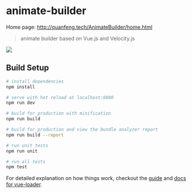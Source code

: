 # animate-builder
Home page: <http://quanfeng.tech/AnimateBuilder/home.html>
> animate builder based on Vue.js and Velocity.js

![](http://7xp4vm.com1.z0.glb.clouddn.com/Animation_Builder.jpg)


## Build Setup

``` bash
# install dependencies
npm install

# serve with hot reload at localhost:8080
npm run dev

# build for production with minification
npm run build

# build for production and view the bundle analyzer report
npm run build --report

# run unit tests
npm run unit

# run all tests
npm test
```

For detailed explanation on how things work, checkout the [guide](http://vuejs-templates.github.io/webpack/) and [docs for vue-loader](http://vuejs.github.io/vue-loader).
